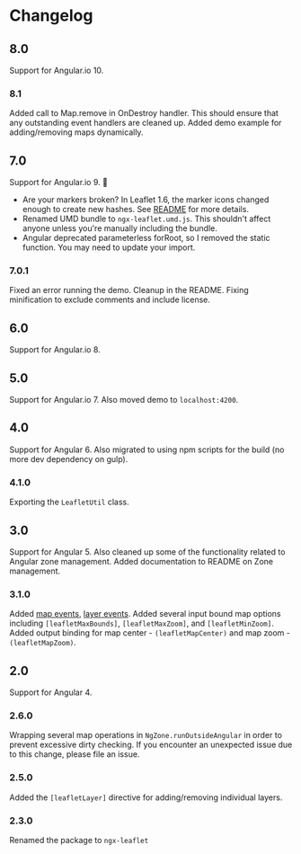 # Changelog

## 8.0
Support for Angular.io 10.

### 8.1
Added call to Map.remove in OnDestroy handler.
This should ensure that any outstanding event handlers are cleaned up.
Added demo example for adding/removing maps dynamically. 


## 7.0
Support for Angular.io 9. 🎉

- Are your markers broken? In Leaflet 1.6, the marker icons changed enough to create new hashes. See [README](https://github.com/Asymmetrik/ngx-leaflet/blob/master/README.md#a-note-about-markers) for more details.
- Renamed UMD bundle to `ngx-leaflet.umd.js`. This shouldn't affect anyone unless you're manually including the bundle.
- Angular deprecated parameterless forRoot, so I removed the static function. You may need to update your import.

### 7.0.1
Fixed an error running the demo.
Cleanup in the README.
Fixing minification to exclude comments and include license.


## 6.0
Support for Angular.io 8.


## 5.0
Support for Angular.io 7.
Also moved demo to `localhost:4200`.


## 4.0
Support for Angular 6.
Also migrated to using npm scripts for the build (no more dev dependency on gulp).

### 4.1.0
Exporting the `LeafletUtil` class.


## 3.0
Support for Angular 5. Also cleaned up some of the functionality related to Angular zone management.
Added documentation to README on Zone management.

### 3.1.0
Added [map events](#map-events), [layer events](#layer-events).
Added several input bound map options including ```[leafletMaxBounds]```, ```[leafletMaxZoom]```, and ```[leafletMinZoom]```.
Added output binding for map center - ```(leafletMapCenter)``` and map zoom - ```(leafletMapZoom)```.


## 2.0
Support for Angular 4.

### 2.6.0 
Wrapping several map operations in ```NgZone.runOutsideAngular``` in order to prevent excessive dirty checking.
If you encounter an unexpected issue due to this change, please file an issue.

### 2.5.0
Added the ```[leafletLayer]``` directive for adding/removing individual layers.

### 2.3.0
Renamed the package to ```ngx-leaflet```
